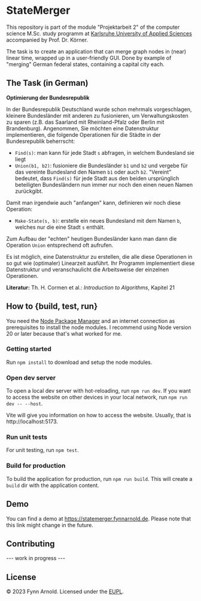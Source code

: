 # StateMerger

This repository is part of the module "Projektarbeit 2" of the computer science M.Sc. study programm at [Karlsruhe University of Applied Sciences](https://www.h-ka.de/en/) accompanied by Prof. Dr. Körner.

The task is to create an application that can merge graph nodes in (near) linear time, wrapped up in a user-friendly GUI.
Done by example of "merging" German federal states, containing a capital city each.


## The Task (in German)

**Optimierung der Bundesrepublik**

In der Bundesrepublik Deutschland wurde schon mehrmals vorgeschlagen, kleinere Bundesländer mit anderen zu fusionieren, um Verwaltungskosten zu sparen (z.B. das Saarland mit Rheinland-Pfalz oder Berlin mit Brandenburg). Angenommen, Sie möchten eine Datenstruktur implementieren, die folgende Operationen für die Städte in der Bundesrepublik beherrscht:

* `Find(s)`: man kann für jede Stadt `s` abfragen, in welchem Bundesland sie liegt
* `Union(b1, b2)`: fusioniere die Bundesländer `b1` und `b2` und vergebe für das vereinte Bundesland den Namen `b1` oder auch `b2`. "Vereint" bedeutet, dass `Find(s)` für jede Stadt aus den beiden ursprünglich beteiligten Bundesländern nun immer nur noch den einen neuen Namen zurückgibt.

Damit man irgendwie auch "anfangen" kann, definieren wir noch diese Operation:

* `Make-State(s, b)`: erstelle ein neues Bundesland mit dem Namen `b`, welches nur die eine Stadt `s` enthält.

Zum Aufbau der "echten" heutigen Bundesländer kann man dann die Operation `Union` entsprechend oft aufrufen.

Es ist möglich, eine Datenstruktur zu erstellen, die alle diese Operationen in so gut wie (optimaler) Linearzeit ausführt. Ihr Programm implementiert diese Datenstruktur und veranschaulicht die Arbeitsweise der einzelnen Operationen.

**Literatur:** Th. H. Cormen et al.: _Introduction to Algorithms_, Kapitel 21


## How to {build, test, run}

You need the [Node Package Manager](https://nodejs.org/en/download/package-manager) and an internet connection as prerequisites to install the node modules. I recommend using Node version 20 or later because that's what worked for me.

### Getting started

Run `npm install` to download and setup the node modules.

### Open dev server

To open a local dev server with hot-reloading, run `npm run dev`. If you want to access the website on other devices in your local network, run `npm run dev -- --host`.

Vite will give you information on how to access the website. Usually, that is http://localhost:5173.

### Run unit tests

For unit testing, run `npm test`.

### Build for production

To build the application for production, run `npm run build`. This will create a `build` dir with the application content.


## Demo

You can find a demo at https://statemerger.fynnarnold.de. Please note that this link might change in the future.


## Contributing

--- work in progress ---


## License

&copy; 2023 Fynn Arnold. Licensed under the [EUPL](LICENSE).
